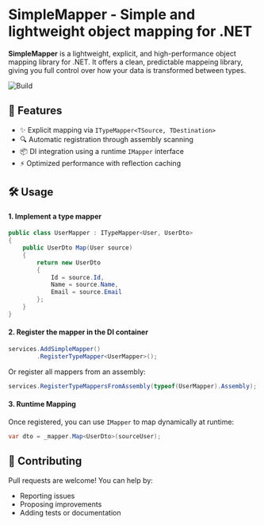 
# SimpleMapper - Simple and lightweight object mapping for .NET

**SimpleMapper** is a lightweight, explicit, and high-performance object mapping library for .NET. It offers a clean, predictable mappeing library, giving you full control over how your data is transformed between types.

![Build](https://github.com/guimrz/SimpleMapper/workflows/Build/badge.svg)

## 🚀 Features

- ✨ Explicit mapping via `ITypeMapper<TSource, TDestination>`
- 🔍 Automatic registration through assembly scanning
- 📦 DI integration using a runtime `IMapper` interface
- ⚡️ Optimized performance with reflection caching

## 🛠️ Usage

#### 1. Implement a type mapper

```csharp
public class UserMapper : ITypeMapper<User, UserDto>
{
    public UserDto Map(User source)
    {
        return new UserDto
        {
            Id = source.Id,
            Name = source.Name,
            Email = source.Email
        };
    }
}
```

#### 2. Register the mapper in the DI container

```csharp
services.AddSimpleMapper()
        .RegisterTypeMapper<UserMapper>();
```

Or register all mappers from an assembly:

```csharp
services.RegisterTypeMappersFromAssembly(typeof(UserMapper).Assembly);
```

#### 3. Runtime Mapping

Once registered, you can use `IMapper` to map dynamically at runtime:

```csharp
var dto = _mapper.Map<UserDto>(sourceUser);
```

## 🤝 Contributing

Pull requests are welcome! You can help by:

- Reporting issues
- Proposing improvements
- Adding tests or documentation
